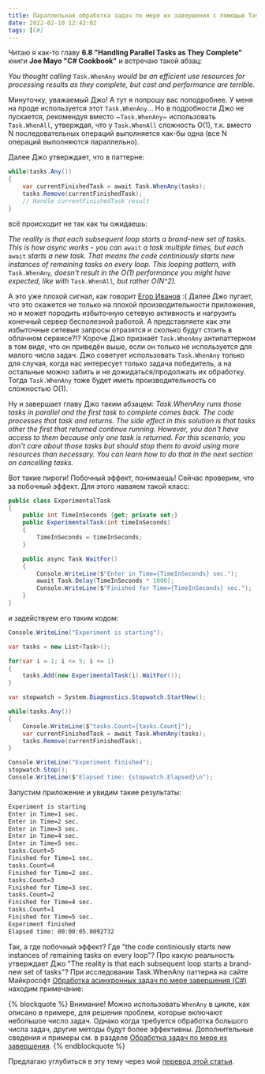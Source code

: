 ```yaml
---
title: Параллельная обработка задач по мере их завершения с помощью Task.WhenAny
date: 2022-02-10 12:42:02
tags: [C#]
---
```


Читаю я как-то главу **6.8 "Handling Parallel Tasks as They Complete"** книги **Joe Mayo "C# Cookbook"** и встречаю такой абзац:

*You thought calling* ```Task.WhenAny``` *would be an efficient use resources for processing results as they complete, but cost and performance are terrible.*

Минуточку, уважаемый Джо! А тут я попрошу вас поподробнее. У меня на проде используется этот ```Task.WhenAny```... Но в подробности Джо не пускается, рекомендуя вместо ~```Task.WhenAny```~ использовать ```Task.WhenAll```, утверждая, что у ```Task.WhenAll``` сложность О(1), т.к. вместо N последовательных операций выполняется как-бы одна (все N операций выполняются параллельно).

Далее Джо утверждает, что в паттерне:
``` csharp
while(tasks.Any())
{
    var currentFinishedTask = await Task.WhenAny(tasks);
    tasks.Remove(currentFinishedTask);
    // Handle currentFinishedTask result
}
```

всё происходит не так как ты ожидаешь:

*The reality is that each subsequent loop starts a brand-new set of tasks. This is how async works - you can* ```await``` *a task multiple times, but each* ```await``` *starts a new task. That means the code continiously starts new instances of remaining tasks on every loop. This looping pattern, with* ```Task.WhenAny```*, doesn't result in the O(1) performance you might have expected, like with* ```Task.WhenAll```*, but rather O(N^2).*

А это уже плохой сигнал, как говорит [Егор Иванов](https://www.youtube.com/channel/UC3VDbjQ1hnY4zSRHgAfAK-A) :( Далее Джо пугает, что это скажется не только на плохой производительности приложения, но и может породить избыточную сетевую активность и нагрузить конечный сервер бесполезной работой. А представляете как эти избыточные сетевые запросы отразятся и сколько будут стоить в облачном сервисе?!? Короче Джо признаёт ```Task.WhenAny``` антипаттерном в том виде, что он приведён выше, если он только не используется для малого числа задач. Джо советует использовать ```Task.WhenAny``` только для случая, когда нас интересует только задача победитель, а на остальные можно забить и не дожидаться/продолжать их обработку. Тогда ```Task.WhenAny``` тоже будет иметь производительность со сложностью O(1).

Ну и завершает главу Джо таким абзацем:
*Task.WhenAny runs those tasks in parallel and the first task to complete comes back. The code processes that task and returns. The side effect in this solution is that tasks other the first that returned continue running. However, you don't have access to them because only one task is returned. For this scenario, you don't care about those tasks but should stop them to avoid using more resources than necessary. You can learn how to do that in the next section on cancelling tasks.*

Вот такие пироги! Побочный эффект, понимаешь! Сейчас проверим, что за побочный эффект. Для этого наваяем такой класс:

``` csharp
public class ExperimentalTask
{
    public int TimeInSeconds {get; private set;}
    public ExperimentalTask(int timeInSeconds)
    {
        TimeInSeconds = timeInSeconds;
    }

    public async Task WaitFor()
    {
        Console.WriteLine($"Enter in Time={TimeInSeconds} sec.");
        await Task.Delay(TimeInSeconds * 1000);
        Console.WriteLine($"Finished for Time={TimeInSeconds} sec.");
    }
}
```

и задействуем его таким кодом:

``` csharp
Console.WriteLine("Experiment is starting");

var tasks = new List<Task>();

for(var i = 1; i <= 5; i += 1)
{
    tasks.Add(new ExperimentalTask(i).WaitFor());
}

var stopwatch = System.Diagnostics.Stopwatch.StartNew();

while(tasks.Any())
{
    Console.WriteLine($"tasks.Count={tasks.Count}");
    var currentFinishedTask = await Task.WhenAny(tasks);
    tasks.Remove(currentFinishedTask);
}

Console.WriteLine("Experiment finished");
stopwatch.Stop();
Console.WriteLine($"Elapsed time: {stopwatch.Elapsed}\n");
```

Запустим приложение и увидим такие результаты:

``` bash
Experiment is starting
Enter in Time=1 sec.
Enter in Time=2 sec.
Enter in Time=3 sec.
Enter in Time=4 sec.
Enter in Time=5 sec.
tasks.Count=5
Finished for Time=1 sec.
tasks.Count=4
Finished for Time=2 sec.
tasks.Count=3
Finished for Time=3 sec.
tasks.Count=2
Finished for Time=4 sec.
tasks.Count=1
Finished for Time=5 sec.
Experiment finished
Elapsed time: 00:00:05.0092732
```

Так, а где побочный эффект? Где "the code continiously starts new instances of remaining tasks on every loop"? Про какую реальность утверждает Джо "The reality is that each subsequent loop starts a brand-new set of tasks"? При исследовании Task.WhenAny паттерна на сайте Майкрософт [Обработка асинхронных задач по мере завершения (C#)](https://docs.microsoft.com/ru-ru/dotnet/csharp/programming-guide/concepts/async/start-multiple-async-tasks-and-process-them-as-they-complete) находим примечание:

{% blockquote %}
Внимание!
Можно использовать ```WhenAny``` в цикле, как описано в примере, для решения проблем, которые включают небольшое число задач. Однако когда требуется обработка большого числа задач, другие методы будут более эффективны. Дополнительные сведения и примеры см. в разделе [Обработка задач по мере их завершения](https://devblogs.microsoft.com/pfxteam/processing-tasks-as-they-complete/).
{% endblockquote %}

Предлагаю углубиться в эту тему через мой [перевод этой статьи](https://ostart.github.io/2022/02/10/processing-tasks-as-they-complete/).